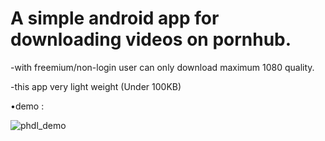 # A simple android app for downloading videos on pornhub.
-with freemium/non-login user can only download maximum 1080 quality.

-this app very light weight (Under 100KB)

•demo :



![phdl_demo](https://user-images.githubusercontent.com/41444935/130230555-1da887a9-7903-48a1-b759-6334002da17a.gif)



